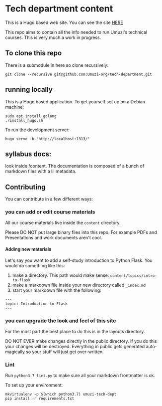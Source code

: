 # Tech department content

This is a Hugo based web site. You can see the site [HERE](https://umuzi-org.github.io/tech-department/syllabuses/)

This repo aims to contain all the info needed to run Umuzi's technical courses. This is very much a work in progress.

## To clone this repo

There is a submodule in here so clone recursively:

```
git clone --recursive git@github.com:Umuzi-org/tech-department.git
```

## running locally

This is a Hugo based application. To get yourself set up on a Debian machine:

```
sudo apt install golang
./install_hugo.sh
```

To run the development server:

```
hugo serve -b "http://localhost:1313/"
```

## syllabus docs:

look inside /content. The documentation is composed of a bunch of markdown files with a lil metadata.

## Contributing

You can contribute in a few different ways:

### you can add or edit course materials

All our course materials live inside the `content` directory.

Please DO NOT put large binary files into this repo. For example PDFs and Presentations and work documents aren't cool.

#### Adding new materials

Let's say you want to add a self-study introduction to Python Flask. You would do something like this:

1. make a directory. This path would make sense: `content/topics/intro-to-flask`
2. make a markdown file inside your new directory called `_index.md`
3. start your markdown file with the following:

```
---
topic: Introduction to Flask
---
```

### you can upgrade the look and feel of this site

For the most part the best place to do this is in the layouts directory.

DO NOT EVER make changes directly in the public directory. If you do this your changes will be destroyed. Everything in public gets generated auto-magically so your stuff will just get over-written.

### Lint

Run `python3.7 lint.py` to make sure all your markdown frontmatter is ok.

To set up your environment:

```
mkvirtualenv -p $(which python3.7) umuzi-tech-dept
pip install -r requirements.txt
```
